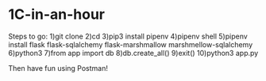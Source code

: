 # 1C-in-an-hour
Steps to go:
1)git clone
2)cd
3)pip3 install pipenv
4)pipenv shell
5)pipenv install flask flask-sqlalchemy flask-marshmallow marshmellow-sqlalchemy
6)python3
7)from app import db
8)db.create_all()
9)exit()
10)python3 app.py

Then have fun using Postman!
